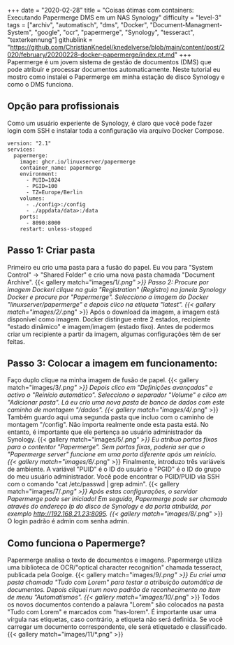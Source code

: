 +++
date = "2020-02-28"
title = "Coisas ótimas com containers: Executando Papermerge DMS em um NAS Synology"
difficulty = "level-3"
tags = ["archiv", "automatisch", "dms", "Docker", "Document-Managment-System", "google", "ocr", "papermerge", "Synology", "tesseract", "texterkennung"]
githublink = "https://github.com/ChristianKnedel/knedelverse/blob/main/content/post/2020/february/20200228-docker-papermerge/index.pt.md"
+++
Papermerge é um jovem sistema de gestão de documentos (DMS) que pode atribuir e processar documentos automaticamente. Neste tutorial eu mostro como instalei o Papermerge em minha estação de disco Synology e como o DMS funciona.
## Opção para profissionais
Como um usuário experiente de Synology, é claro que você pode fazer login com SSH e instalar toda a configuração via arquivo Docker Compose.
```
version: "2.1"
services:
  papermerge:
    image: ghcr.io/linuxserver/papermerge
    container_name: papermerge
    environment:
      - PUID=1024
      - PGID=100
      - TZ=Europe/Berlin
    volumes:
      - ./config>:/config
      - ./appdata/data>:/data
    ports:
      - 8090:8000
    restart: unless-stopped

```

## Passo 1: Criar pasta
Primeiro eu crio uma pasta para a fusão do papel. Eu vou para "System Control" -> "Shared Folder" e crio uma nova pasta chamada "Document Archive".
{{< gallery match="images/1/*.png" >}}
Passo 2: Procure por imagem DockerI clique na guia "Registration" (Registro) na janela Synology Docker e procure por "Papermerge". Selecciono a imagem do Docker "linuxserver/papermerge" e depois clico na etiqueta "latest".
{{< gallery match="images/2/*.png" >}}
Após o download da imagem, a imagem está disponível como imagem. Docker distingue entre 2 estados, recipiente "estado dinâmico" e imagem/imagem (estado fixo). Antes de podermos criar um recipiente a partir da imagem, algumas configurações têm de ser feitas.
## Passo 3: Colocar a imagem em funcionamento:
Faço duplo clique na minha imagem de fusão de papel.
{{< gallery match="images/3/*.png" >}}
Depois clico em "Definições avançadas" e activo o "Reinício automático". Selecciono o separador "Volume" e clico em "Adicionar pasta". Lá eu crio uma nova pasta de banco de dados com este caminho de montagem "/dados".
{{< gallery match="images/4/*.png" >}}
Também guardo aqui uma segunda pasta que incluo com o caminho de montagem "/config". Não importa realmente onde esta pasta está. No entanto, é importante que ele pertença ao usuário administrador da Synology.
{{< gallery match="images/5/*.png" >}}
Eu atribuo portos fixos para o contentor "Papermerge". Sem portas fixas, poderia ser que o "Papermerge server" funcione em uma porta diferente após um reinício.
{{< gallery match="images/6/*.png" >}}
Finalmente, introduzo três variáveis de ambiente. A variável "PUID" é o ID do usuário e "PGID" é o ID do grupo do meu usuário administrador. Você pode encontrar o PGID/PUID via SSH com o comando "cat /etc/passwd | grep admin".
{{< gallery match="images/7/*.png" >}}
Após estas configurações, o servidor Papermerge pode ser iniciado! Em seguida, Papermerge pode ser chamado através do endereço Ip do disco de Synology e da porta atribuída, por exemplo http://192.168.21.23:8095.
{{< gallery match="images/8/*.png" >}}
O login padrão é admin com senha admin.
## Como funciona o Papermerge?
Papermerge analisa o texto de documentos e imagens. Papermerge utiliza uma biblioteca de OCR/"optical character recognition" chamada tesseract, publicada pela Goolge.
{{< gallery match="images/9/*.png" >}}
Eu criei uma pasta chamada "Tudo com Lorem" para testar a atribuição automática de documentos. Depois cliquei num novo padrão de reconhecimento no item de menu "Automatismos".
{{< gallery match="images/10/*.png" >}}
Todos os novos documentos contendo a palavra "Lorem" são colocados na pasta "Tudo com Lorem" e marcados com "has-lorem". É importante usar uma vírgula nas etiquetas, caso contrário, a etiqueta não será definida. Se você carregar um documento correspondente, ele será etiquetado e classificado.
{{< gallery match="images/11/*.png" >}}